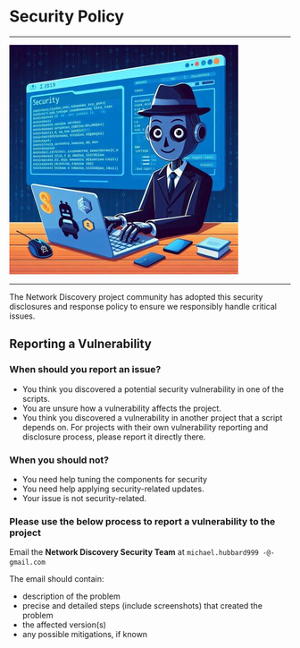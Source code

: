 # Security Policy

----------------------------------------------------------------

![screenshot](img/security6.resized.jpeg)

----------------------------------------------------------------

The Network Discovery project community has adopted this security disclosures and response policy to ensure we responsibly handle critical issues.

## Reporting a Vulnerability

### When should you report an issue?

- You think you discovered a potential security vulnerability in one of the scripts.
- You are unsure how a vulnerability affects the project.
- You think you discovered a vulnerability in another project that a script depends on. For projects with their own vulnerability reporting and disclosure process, please report it directly there.

### When you should not?

- You need help tuning the components for security
- You need help applying security-related updates.
- Your issue is not security-related.

### Please use the below process to report a vulnerability to the project

Email the **Network Discovery Security Team** at `michael.hubbard999 -@- gmail.com`

The email should contain:

- description of the problem
- precise and detailed steps (include screenshots) that created the problem
- the affected version(s)
- any possible mitigations, if known

